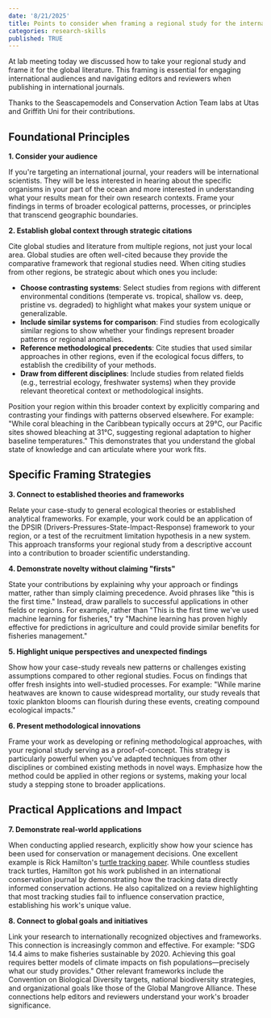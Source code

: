 ```yaml
---
date: '8/21/2025'
title: Points to consider when framing a regional study for the international literature
categories: research-skills
published: TRUE
---
```


At lab meeting today we discussed how to take your regional study and frame it for the global literature. This framing is essential for engaging international audiences and navigating editors and reviewers when publishing in international journals.

Thanks to the Seascapemodels and Conservation Action Team labs at Utas and Griffith Uni for their contributions. 

## Foundational Principles

**1. Consider your audience**

If you're targeting an international journal, your readers will be international scientists. They will be less interested in hearing about the specific organisms in your part of the ocean and more interested in understanding what your results mean for their own research contexts. Frame your findings in terms of broader ecological patterns, processes, or principles that transcend geographic boundaries.

**2. Establish global context through strategic citations**

Cite global studies and literature from multiple regions, not just your local area. Global studies are often well-cited because they provide the comparative framework that regional studies need. When citing studies from other regions, be strategic about which ones you include:

- **Choose contrasting systems**: Select studies from regions with different environmental conditions (temperate vs. tropical, shallow vs. deep, pristine vs. degraded) to highlight what makes your system unique or generalizable.
- **Include similar systems for comparison**: Find studies from ecologically similar regions to show whether your findings represent broader patterns or regional anomalies.
- **Reference methodological precedents**: Cite studies that used similar approaches in other regions, even if the ecological focus differs, to establish the credibility of your methods.
- **Draw from different disciplines**: Include studies from related fields (e.g., terrestrial ecology, freshwater systems) when they provide relevant theoretical context or methodological insights.

Position your region within this broader context by explicitly comparing and contrasting your findings with patterns observed elsewhere. For example: "While coral bleaching in the Caribbean typically occurs at 29°C, our Pacific sites showed bleaching at 31°C, suggesting regional adaptation to higher baseline temperatures." This demonstrates that you understand the global state of knowledge and can articulate where your work fits.

## Specific Framing Strategies

**3. Connect to established theories and frameworks**

Relate your case-study to general ecological theories or established analytical frameworks. For example, your work could be an application of the DPSIR (Drivers-Pressures-State-Impact-Response) framework to your region, or a test of the recruitment limitation hypothesis in a new system. This approach transforms your regional study from a descriptive account into a contribution to broader scientific understanding.

**4. Demonstrate novelty without claiming "firsts"**

State your contributions by explaining why your approach or findings matter, rather than simply claiming precedence. Avoid phrases like "this is the first time." Instead, draw parallels to successful applications in other fields or regions. For example, rather than "This is the first time we've used machine learning for fisheries," try "Machine learning has proven highly effective for predictions in agriculture and could provide similar benefits for fisheries management."

**5. Highlight unique perspectives and unexpected findings**

Show how your case-study reveals new patterns or challenges existing assumptions compared to other regional studies. Focus on findings that offer fresh insights into well-studied processes. For example: "While marine heatwaves are known to cause widespread mortality, our study reveals that toxic plankton blooms can flourish during these events, creating compound ecological impacts."

**6. Present methodological innovations**

Frame your work as developing or refining methodological approaches, with your regional study serving as a proof-of-concept. This strategy is particularly powerful when you've adapted techniques from other disciplines or combined existing methods in novel ways. Emphasize how the method could be applied in other regions or systems, making your local study a stepping stone to broader applications.

## Practical Applications and Impact

**7. Demonstrate real-world applications**

When conducting applied research, explicitly show how your science has been used for conservation or management decisions. One excellent example is Rick Hamilton's [turtle tracking paper](https://www.sciencedirect.com/science/article/pii/S0006320721002925). While countless studies track turtles, Hamilton got his work published in an international conservation journal by demonstrating how the tracking data directly informed conservation actions. He also capitalized on a review highlighting that most tracking studies fail to influence conservation practice, establishing his work's unique value.

**8. Connect to global goals and initiatives**

Link your research to internationally recognized objectives and frameworks. This connection is increasingly common and effective. For example: "SDG 14.4 aims to make fisheries sustainable by 2020. Achieving this goal requires better models of climate impacts on fish populations—precisely what our study provides." Other relevant frameworks include the Convention on Biological Diversity targets, national biodiversity strategies, and organizational goals like those of the Global Mangrove Alliance. These connections help editors and reviewers understand your work's broader significance.
